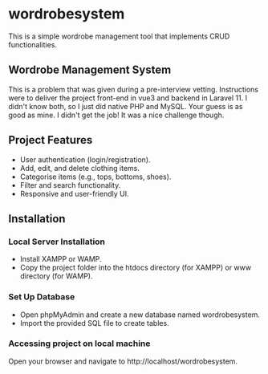 # wordrobesystem
This is a simple wordrobe management tool that implements CRUD functionalities.
## Wordrobe Management System

This is a problem that was given during a pre-interview vetting. Instructions were to deliver the project front-end in vue3 and backend in Laravel 11. I didn't know both, so I just did native PHP and MySQL. Your guess is as good as mine. I didn't get the job! It was a nice challenge though.
## Project Features
- User authentication (login/registration).  
- Add, edit, and delete clothing items.  
- Categorise items (e.g., tops, bottoms, shoes).  
- Filter and search functionality.  
- Responsive and user-friendly UI.
## Installation
### Local Server Installation
- Install XAMPP or WAMP.
- Copy the project folder into the htdocs directory (for XAMPP) or www directory (for WAMP).
### Set Up Database
- Open phpMyAdmin and create a new database named wordrobesystem.
- Import the provided SQL file to create tables.
### Accessing project on local machine
Open your browser and navigate to http://localhost/wordrobesystem.
